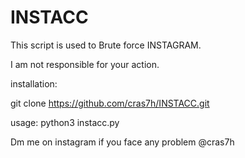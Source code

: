 # INSTACC
This script is used to Brute force INSTAGRAM.   


I am not responsible for your action.


installation:

git clone https://github.com/cras7h/INSTACC.git


usage: python3 instacc.py


Dm me on instagram if you face any problem @cras7h
